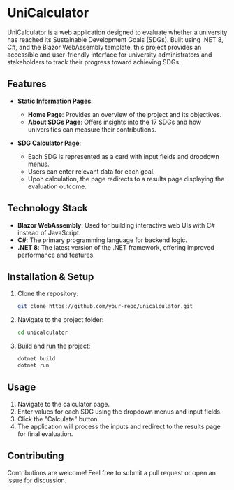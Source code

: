 # UniCalculator

UniCalculator is a web application designed to evaluate whether a university has reached its Sustainable Development Goals (SDGs). Built using .NET 8, C#, and the Blazor WebAssembly template, this project provides an accessible and user-friendly interface for university administrators and stakeholders to track their progress toward achieving SDGs.

## Features

- **Static Information Pages**:
  - **Home Page**: Provides an overview of the project and its objectives.
  - **About SDGs Page**: Offers insights into the 17 SDGs and how universities can measure their contributions.

- **SDG Calculator Page**:
  - Each SDG is represented as a card with input fields and dropdown menus.
  - Users can enter relevant data for each goal.
  - Upon calculation, the page redirects to a results page displaying the evaluation outcome.

## Technology Stack

- **Blazor WebAssembly**: Used for building interactive web UIs with C# instead of JavaScript.
- **C#**: The primary programming language for backend logic.
- **.NET 8**: The latest version of the .NET framework, offering improved performance and features.

## Installation & Setup

1. Clone the repository:
   ```sh
   git clone https://github.com/your-repo/unicalculator.git
   ```
2. Navigate to the project folder:
   ```sh
   cd unicalculator
   ```
3. Build and run the project:
   ```sh
   dotnet build
   dotnet run
   ```
## Usage

1. Navigate to the calculator page.
2. Enter values for each SDG using the dropdown menus and input fields.
3. Click the "Calculate" button.
4. The application will process the inputs and redirect to the results page for final evaluation.

## Contributing

Contributions are welcome! Feel free to submit a pull request or open an issue for discussion.
